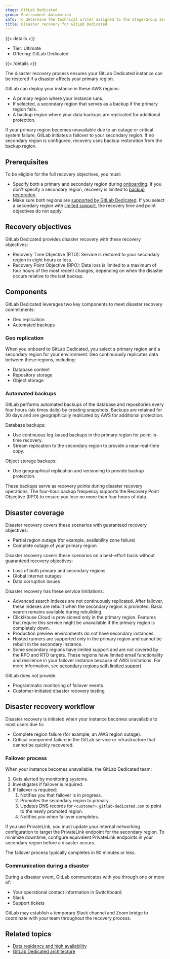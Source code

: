```yaml
---
stage: GitLab Dedicated
group: Environment Automation
info: To determine the technical writer assigned to the Stage/Group associated with this page, see https://handbook.gitlab.com/handbook/product/ux/technical-writing/#assignments
title: Disaster recovery for GitLab Dedicated
---
```


{{< details >}}

- Tier: Ultimate
- Offering: GitLab Dedicated

{{< /details >}}

The disaster recovery process ensures your GitLab Dedicated instance
can be restored if a disaster affects your primary region.

GitLab can deploy your instance in these AWS regions:

- A primary region where your instance runs.
- If selected, a secondary region that serves as a backup if the primary region fails.
- A backup region where your data backups are replicated for additional protection.

If your primary region becomes unavailable due to an outage or critical system failure,
GitLab initiates a failover to your secondary region. If no secondary region is configured,
recovery uses backup restoration from the backup region.

## Prerequisites

To be eligible for the full recovery objectives, you must:

- Specify both a primary and secondary region during [onboarding](create_instance/_index.md). If you don't specify a secondary region, recovery is limited to [backup restoration](#automated-backups).
- Make sure both regions are [supported by GitLab Dedicated](../../subscriptions/gitlab_dedicated/data_residency_and_high_availability.md#available-aws-regions). If you select a secondary region with [limited support](../../subscriptions/gitlab_dedicated/data_residency_and_high_availability.md#secondary-regions-with-limited-support), the recovery time and point objectives do not apply.

## Recovery objectives

GitLab Dedicated provides disaster recovery with these recovery objectives:

- Recovery Time Objective (RTO): Service is restored to your secondary region in eight hours or less.
- Recovery Point Objective (RPO): Data loss is limited to a maximum of four hours of the most recent changes, depending on when the disaster occurs relative to the last backup.

## Components

GitLab Dedicated leverages two key components to meet disaster recovery commitments:

- Geo replication
- Automated backups

### Geo replication

When you onboard to GitLab Dedicated, you select a primary region and a secondary region for
your environment. Geo continuously replicates data between these regions, including:

- Database content
- Repository storage
- Object storage

### Automated backups

GitLab performs automated backups of the database and repositories every four hours
(six times daily) by creating snapshots. Backups are retained for 30 days
and are geographically replicated by AWS for additional protection.

Database backups:

- Use continuous log-based backups in the primary region for point-in-time recovery.
- Stream replication to the secondary region to provide a near-real-time copy.

Object storage backups:

- Use geographical replication and versioning to provide backup protection.

These backups serve as recovery points during disaster recovery operations.
The four-hour backup frequency supports the Recovery Point Objective (RPO) to ensure
you lose no more than four hours of data.

## Disaster coverage

Disaster recovery covers these scenarios with guaranteed recovery objectives:

- Partial region outage (for example, availability zone failure)
- Complete outage of your primary region

Disaster recovery covers these scenarios on a best-effort basis without guaranteed recovery objectives:

- Loss of both primary and secondary regions
- Global internet outages
- Data corruption issues

Disaster recovery has these service limitations:

- Advanced search indexes are not continuously replicated. After failover, these indexes are rebuilt when the secondary region is promoted. Basic search remains available during rebuilding.
- ClickHouse Cloud is provisioned only in the primary region. Features that require this service might be unavailable if the primary region is completely down.
- Production preview environments do not have secondary instances.
- Hosted runners are supported only in the primary region and cannot be rebuilt in the secondary instance.
- Some secondary regions have limited support and are not covered by the RPO and RTO targets. These regions have limited email functionality and resilience in your failover instance because of AWS limitations. For more information, see [secondary regions with limited support](../../subscriptions/gitlab_dedicated/data_residency_and_high_availability.md#secondary-regions-with-limited-support).

GitLab does not provide:

- Programmatic monitoring of failover events
- Customer-initiated disaster recovery testing

## Disaster recovery workflow

Disaster recovery is initiated when your instance becomes unavailable to most users due to:

- Complete region failure (for example, an AWS region outage).
- Critical component failure in the GitLab service or infrastructure that cannot be quickly recovered.

### Failover process

When your instance becomes unavailable, the GitLab Dedicated team:

1. Gets alerted by monitoring systems.
1. Investigates if failover is required.
1. If failover is required:
   1. Notifies you that failover is in progress.
   1. Promotes the secondary region to primary.
   1. Updates DNS records for `<customer>.gitlab-dedicated.com` to point to the newly promoted
      region.
   1. Notifies you when failover completes.

If you use PrivateLink, you must update your internal networking configuration
to target the PrivateLink endpoint for the secondary region. To minimize downtime,
configure equivalent PrivateLink endpoints in your secondary region before a disaster occurs.

The failover process typically completes in 90 minutes or less.

### Communication during a disaster

During a disaster event, GitLab communicates with you through one or more of:

- Your operational contact information in Switchboard
- Slack
- Support tickets

GitLab may establish a temporary Slack channel and Zoom bridge to coordinate with
your team throughout the recovery process.

## Related topics

- [Data residency and high availability](../../subscriptions/gitlab_dedicated/data_residency_and_high_availability.md)
- [GitLab Dedicated architecture](architecture.md)
